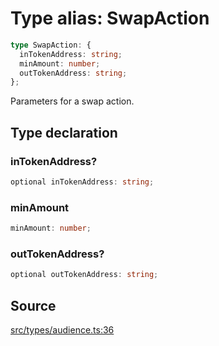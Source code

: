 # Type alias: SwapAction

```ts
type SwapAction: {
  inTokenAddress: string;
  minAmount: number;
  outTokenAddress: string;
};
```

Parameters for a swap action.

## Type declaration

### inTokenAddress?

```ts
optional inTokenAddress: string;
```

### minAmount

```ts
minAmount: number;
```

### outTokenAddress?

```ts
optional outTokenAddress: string;
```

## Source

[src/types/audience.ts:36](https://github.com/torque-labs/torque-ts-sdk/blob/60b058a1261e69e5eb8f4ad7130e050df24bb92d/src/types/audience.ts#L36)
